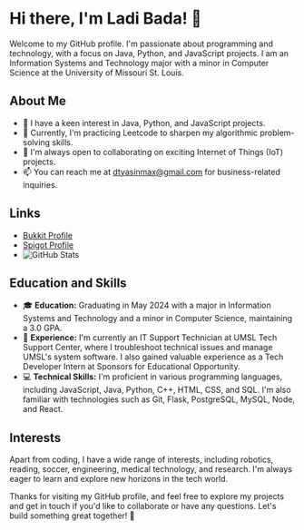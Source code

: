 # Hi there, I'm Ladi Bada! 👋

Welcome to my GitHub profile. I'm passionate about programming and technology, with a focus on Java, Python, and JavaScript projects. I am an Information Systems and Technology major with a minor in Computer Science at the University of Missouri St. Louis.

## About Me

- 👀 I have a keen interest in Java, Python, and JavaScript projects.
- 🌱 Currently, I'm practicing Leetcode to sharpen my algorithmic problem-solving skills.
- 💞️ I'm always open to collaborating on exciting Internet of Things (IoT) projects.
- 📫 You can reach me at dtyasinmax@gmail.com for business-related inquiries.

## Links

- [Bukkit Profile](https://bukkit.org/members/rumaboylotti.91393962/)
- [Spigot Profile](https://www.spigotmc.org/members/ruhmahboylotti.1472413/)
- ![GitHub Stats](https://github-readme-stats.vercel.app/api?username=RumaboyLotti&show_icons=true&theme=calm_pink)


## Education and Skills

- 🎓 **Education:** Graduating in May 2024 with a major in Information Systems and Technology and a minor in Computer Science, maintaining a 3.0 GPA.
- 💼 **Experience:** I'm currently an IT Support Technician at UMSL Tech Support Center, where I troubleshoot technical issues and manage UMSL's system software. I also gained valuable experience as a Tech Developer Intern at Sponsors for Educational Opportunity.
- 💻 **Technical Skills:** I'm proficient in various programming languages, including JavaScript, Java, Python, C++, HTML, CSS, and SQL. I'm also familiar with technologies such as Git, Flask, PostgreSQL, MySQL, Node, and React.



## Interests

Apart from coding, I have a wide range of interests, including robotics, reading, soccer, engineering, medical technology, and research. I'm always eager to learn and explore new horizons in the tech world.

Thanks for visiting my GitHub profile, and feel free to explore my projects and get in touch if you'd like to collaborate or have any questions. Let's build something great together! 🚀
